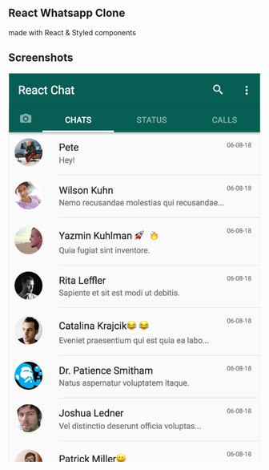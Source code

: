 ## React Whatsapp Clone

made with React & Styled components

## Screenshots

![HOME](/public/screenshot1.png)
